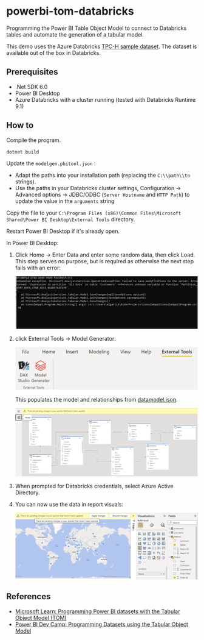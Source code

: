 # powerbi-tom-databricks
Programming the Power BI Table Object Model to connect to Databricks tables and automate the generation of a tabular model.

This demo uses the Azure Databricks [TPC-H sample dataset](https://learn.microsoft.com/en-us/azure/databricks/dbfs/databricks-datasets). The dataset is available out of the box in Databricks.

## Prerequisites

- .Net SDK 6.0
- Power BI Desktop
- Azure Databricks with a cluster running (tested with Databricks Runtime 9.1)

## How to

Compile the program.

```
dotnet build
```

Update the  `modelgen.pbitool.json` :

- Adapt the paths into your installation path (replacing the `C:\\path\\to` strings).
- Use the paths in your Databricks cluster settings, Configuration -> Advanced options -> JDBC/ODBC (`Server Hostname` and `HTTP Path`) to update the value in the `arguments` string

Copy the file to your `C:\Program Files (x86)\Common Files\Microsoft Shared\Power BI Desktop\External Tools` directory.

Restart Power BI Desktop if it's already open.

In Power BI Desktop:

1. Click Home -> Enter Data and enter some random data, then click Load. This step serves no purpose, but is required as otherwise the next step fails with an error:

   ![empty-model-error](docs/empty-model-error.png)

2. click External Tools -> Model Generator:

   ![Power BI Toolbar](docs/powerbi-toolbar.png)

   This populates the model and relationships from [datamodel.json](datamodel.json).

   ![tabular-model](docs/tabular-model.png)

3. When prompted for Databricks credentials, select Azure Active Directory.

4. You can now use the data in report visuals:

   ![powerbi-map](docs/powerbi-map.png)

## References

- [Microsoft Learn: Programming Power BI datasets with the Tabular Object Model (TOM)](https://learn.microsoft.com/analysis-services/tom/tom-pbi-datasets)
- [Power BI Dev Camp: Programming Datasets using the Tabular Object Model](https://powerbidevcamp.powerappsportals.com/sessions/session04/)
